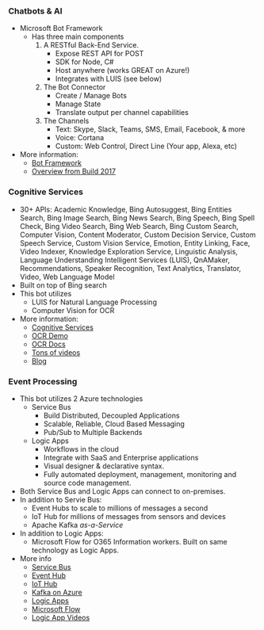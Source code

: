 ### Chatbots & AI
 * Microsoft Bot Framework
    * Has three main components
        1. A RESTful Back-End Service.
            * Expose REST API for POST
            * SDK for Node, C#
            * Host anywhere (works GREAT on Azure!)
            * Integrates with LUIS (see below)
        2. The Bot Connector
            * Create / Manage Bots
            * Manage State
            * Translate output per channel capabilities
        3. The Channels
            * Text: Skype, Slack, Teams, SMS, Email, Facebook, & more
            * Voice: Cortana
            * Custom: Web Control, Direct Line (Your app, Alexa, etc)
* More information: 
    * [Bot Framework](https://dev.botframework.com/)
    * [Overview from Build 2017](https://channel9.msdn.com/Events/Build/2017/B8097)

### Cognitive Services
* 30+ APIs: Academic Knowledge, Bing Autosuggest, Bing Entities Search, Bing Image Search, Bing News Search, Bing Speech, Bing Spell Check, Bing Video Search, Bing Web Search, Bing Custom Search, Computer Vision, Content Moderator, Custom Decision Service, Custom Speech Service, Custom Vision Service, Emotion, Entity Linking, Face, Video Indexer, Knowledge Exploration Service, Linguistic Analysis, Language Understanding Intelligent Services (LUIS), QnAMaker, Recommendations, Speaker Recognition, Text Analytics, Translator, Video, Web Language Model
* Built on top of Bing search
* This bot utilizes 
    * LUIS for Natural Language Processing
    * Computer Vision for OCR
* More information:
    * [Cognitive Services](https://azure.microsoft.com/en-us/services/cognitive-services/?v=17.29)
    * [OCR Demo](https://azure.microsoft.com/en-us/services/cognitive-services/computer-vision/)
    * [OCR Docs](https://docs.microsoft.com/en-us/azure/cognitive-services/computer-vision/quickstarts/csharp#optical-character-recognition-ocr-with-computer-vision-api-using-ca-nameocr-a)
    * [Tons of videos](https://channel9.msdn.com/Events/Build/2017?sort=status&direction=desc&tag=cognitive%2Bservices&term=)
    * [Blog](https://azure.microsoft.com/en-us/blog/topics/cognitive-services/
    )

### Event Processing
* This bot utilizes 2 Azure technologies
    * Service Bus
        * Build Distributed, Decoupled Applications
        * Scalable, Reliable, Cloud Based Messaging
        * Pub/Sub to Multiple Backends
    * Logic Apps
        * Workflows in the cloud
        * Integrate with SaaS and Enterprise applications
        * Visual designer & declarative syntax. 
        * Fully automated deployment, management, monitoring and source code management.
* Both Service Bus and Logic Apps can connect to on-premises.
* In addition to Servie Bus:
    * Event Hubs to scale to millions of messages a second
    * IoT Hub for millions of messages from sensors and devices
    * Apache Kafka *as-a-Service*
* In addition to Logic Apps:
    * Microsoft Flow for O365 Information workers. Built on same technology as Logic Apps.
* More info
    * [Service Bus](https://azure.microsoft.com/en-us/services/service-bus/)
    * [Event Hub](https://azure.microsoft.com/en-us/services/event-hubs/)
    * [IoT Hub](https://azure.microsoft.com/en-us/services/iot-hub/)
    * [Kafka on Azure](https://azure.microsoft.com/en-us/services/hdinsight/apache-kafka/)
    * [Logic Apps](https://azure.microsoft.com/en-us/services/logic-apps/)
    * [Microsoft Flow](https://flow.microsoft.com/en-us/)
    * [Logic App Videos](https://channel9.msdn.com/Events/Build/2017?sort=status&direction=desc&tag=logic%2Bapps&term=)

     
